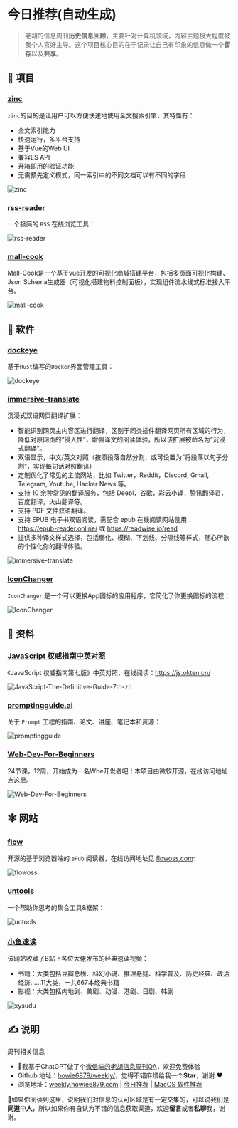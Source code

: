 # 今日推荐(自动生成)

> 老胡的信息周刊**历史信息回顾**，主要针对计算机领域，内容主题极大程度被我个人喜好主导。这个项目核心目的在于记录让自己有印象的信息做一个**留存**以及**共享**。


## 🎯 项目 

### [zinc](https://github.com/prabhatsharma/zinc)

`zinc`的目的是让用户可以方便快速地使用全文搜索引擎，其特性有：

- 全文索引能力
- 快速运行，多平台支持
- 基于Vue的Web UI
- 兼容ES API
- 开箱即用的验证功能
- 无需预先定义模式，同一索引中的不同文档可以有不同的字段

![zinc](https://img.turingark.com/uPic/P9OAA1.jpg) 

### [rss-reader](https://github.com/srcrs/rss-reader)

一个极简的 `RSS` 在线浏览工具：

![rss-reader](https://images-1252557999.file.myqcloud.com/uPic/rss-reader.png) 

### [mall-cook](https://github.com/wangyuan389/mall-cook)

Mall-Cook是一个基于vue开发的可视化商城搭建平台，包括多页面可视化构建、Json Schema生成器（可视化搭建物料控制面板），实现组件流水线式标准接入平台。

![mall-cook](https://images-1252557999.file.myqcloud.com/uPic/mall-cook.gif) 

## 🤖 软件 

### [dockeye](https://github.com/vv9k/dockeye)

基于`Rust`编写的`Docker`界面管理工具：

![dockeye](https://images-1252557999.file.myqcloud.com/uPic/Y6s09g.jpg) 

### [immersive-translate](https://github.com/immersive-translate/immersive-translate)

沉浸式双语网页翻译扩展：

- 智能识别网页主内容区进行翻译，区别于同类插件翻译网页所有区域的行为，降低对原网页的“侵入性”，增强译文的阅读体验，所以该扩展被命名为“沉浸式翻译”。
- 双语显示，中文/英文对照（按照段落自然分割，或可设置为“将段落以句子分割”，实现每句话对照翻译）
- 定制优化了常见的主流网站，比如 Twitter，Reddit，Discord, Gmail, Telegram, Youtube, Hacker News 等。
- 支持 10 余种常见的翻译服务，包括 Deepl，谷歌，彩云小译，腾讯翻译君，百度翻译，火山翻译等。
- 支持 PDF 文件双语翻译。
- 支持 EPUB 电子书双语阅读，需配合 epub 在线阅读网站使用：https://epub-reader.online/  或  https://readwise.io/read
- 提供多种译文样式选择，包括弱化、模糊、下划线、分隔线等样式，随心所欲的个性化你的翻译体验。

![immersive-translate](https://images-1252557999.file.myqcloud.com/uPic/immersive-translate.jpg) 

### [IconChanger](https://github.com/underthestars-zhy/IconChanger)

`IconChanger` 是一个可以更换App图标的应用程序，它简化了你更换图标的流程：

![IconChanger](https://images-1252557999.file.myqcloud.com/uPic/IconChanger.png) 

## 👀 资料 

### [JavaScript 权威指南中英对照](https://github.com/ten-ltw/JavaScript-The-Definitive-Guide-7th-zh)

《JavaScript 权威指南第七版》中英对照，在线阅读：https://js.okten.cn/

![JavaScript-The-Definitive-Guide-7th-zh](https://images-1252557999.file.myqcloud.com/uPic/JavaScript-The-Definitive-Guide-7th-zh.jpg) 

### [promptingguide.ai](https://www.promptingguide.ai/zh)

关于 `Prompt` 工程的指南、论文、讲座、笔记本和资源：

![promptingguide](https://images-1252557999.file.myqcloud.com/uPic/promptingguide.jpg) 

### [Web-Dev-For-Beginners](https://github.com/microsoft/Web-Dev-For-Beginners)

24节课，12周，开始成为一名Wbe开发者吧！本项目由微软开源，在线访问地址点[这里](https://microsoft.github.io/Web-Dev-For-Beginners/#/)。

![Web-Dev-For-Beginners](https://images-1252557999.file.myqcloud.com/uPic/Web-Dev-For-Beginners.jpg) 

## 🕸 网站 

### [flow](https://github.com/pacexy/flow)

开源的基于浏览器端的 `ePub` 阅读器，在线访问地址见 [flowoss.com](https://www.flowoss.com/zh-CN):

![flowoss](https://images-1252557999.file.myqcloud.com/uPic/flowoss.png) 

### [untools](https://untools.co/)

一个帮助你思考的集合工具&框架：

![untools](https://images-1252557999.file.myqcloud.com/uPic/hHu9aw.png) 

### [小鱼速读](http://www.xysudu.com/)

该网站收藏了B站上各位大佬发布的经典速读视频：

- 书籍：大类包括豆瓣总榜、科幻小说、推理悬疑、科学普及、历史经典、政治经济……11大类，一共667本经典书籍
- 影视：大类包括内地剧、美剧、动漫、港剧、日剧、韩剧

![xysudu](https://images-1252557999.file.myqcloud.com/uPic/xysudu.jpg) 

## ✍️ 说明

周刊相关信息：

- 🥳我基于ChatGPT做了个[微信端的老胡信息周刊QA](https://mp.weixin.qq.com/s/3ohE-rm6kryC07parr29bQ)，欢迎免费体验
- Github 地址：[howie6879/weekly/](https://github.com/howie6879/weekly/)，觉得不错麻烦给我一个**Star**，谢谢 ❤️
- 浏览地址：[weekly.howie6879.com](https://weekly.howie6879.com) | [今日推荐](https://weekly.howie6879.com/recommend/index.html) | [MacOS 软件推荐](https://weekly.howie6879.com/soft/mac.html)

🙌如果你阅读到这里，说明我们对信息的认可区域是有一定交集的，可以说我们是**同道中人**，所以如果你有自认为不错的信息获取渠道，欢迎**留言**或者**私聊**我，谢谢。

